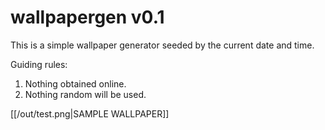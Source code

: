 # wallpapergen v0.1

This is a simple wallpaper generator seeded by the current date and time. 

Guiding rules:
1. Nothing obtained online.
2. Nothing random will be used.

[[/out/test.png|SAMPLE WALLPAPER]]
